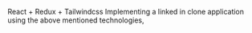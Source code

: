 React + Redux + Tailwindcss
Implementing a linked in clone application using the above mentioned technologies,
